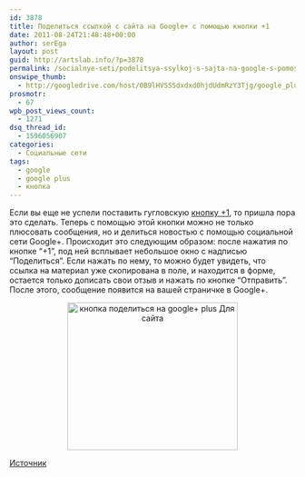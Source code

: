 ```yaml
---
id: 3878
title: Поделиться ссылкой с сайта на Google+ с помощью кнопки +1
date: 2011-08-24T21:48:48+00:00
author: serEga
layout: post
guid: http://artslab.info/?p=3878
permalink: /socialnye-seti/podelitsya-ssylkoj-s-sajta-na-google-s-pomoshhyu-knopki-1/
onswipe_thumb:
  - http://googledrive.com/host/0B9lHVSSSdxdxd0hjdUdmRzY3Tjg/google_plus_share_button_for_website.jpg
prosmotr:
  - 67
wpb_post_views_count:
  - 1271
dsq_thread_id:
  - 1596056907
categories:
  - Социальные сети
tags:
  - google
  - google plus
  - кнопка
---
```

Если вы еще не успели поставить гугловскую [кнопку +1](http://artslab.info/news/u-google-poyavilas-svoya-knopka-like-it-1/), то пришла пора это сделать. Теперь с помощью этой кнопки можно не только плюсовать сообщения, но и делиться новостью с помощью социальной сети Google+. Происходит это следующим образом: после нажатия по кнопке &#8220;+1&#8221;, под ней всплывает небольшое окно с надписью &#8220;Поделиться&#8221;. Если нажать по нему, то можно будет увидеть, что ссылка на материал уже скопирована в поле, и находится в форме, остается только дописать свои отзыв и нажать по кнопке &#8220;Отправить&#8221;. После этого, сообщение появится на вашей страничке в Google+.

<center>
  <a href="http://googledrive.com/host/0B9lHVSSSdxdxd0hjdUdmRzY3Tjg/google_plus_share_button_for_website.jpg"><img src="http://googledrive.com/host/0B9lHVSSSdxdxd0hjdUdmRzY3Tjg/google_plus_share_button_for_website-300x260.jpg" alt="кнопка поделиться на google+ plus Для сайта" title="google_plus_share_button_for_website" width="300" height="260" class="alignnone size-medium wp-image-3879" /></a>
</center>



[Источник](http://gplusblog.ru/knopka-1-priobrela-funkciyu-rassharivaniya-kontenta-s-sajta-na-google-1-share-button/)